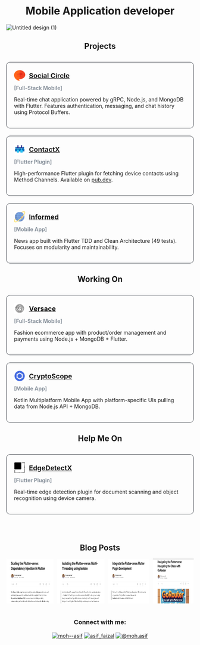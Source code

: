 <h1 align="center">Mobile Application developer</h1>

![Untitled design (1)](https://github.com/user-attachments/assets/ca5d0f92-90e2-4be2-8248-e7e4c841e771)

<h2 align="center">Projects</h2>
<div style="display: grid; grid-template-columns: repeat(auto-fill, minmax(400px, 1fr)); gap: 20px; margin: 30px 0;">
  <!-- Project 1 -->
  <div style="border: 1px solid #30363d; border-radius: 10px; padding: 20px;">
    <a href="https://github.com/Asif-Faizal/Social-Circle" target="blank" style="display: flex; align-items: center; gap: 10px; margin-bottom: 10px;">
      <img src="chat.png" alt="Social Circle" height="30" width="30" />
      <strong style="font-size: 18px;">Social Circle</strong>
    </a>
    <div style="color: #8b949e; margin-bottom: 10px;">
      <strong>[Full-Stack Mobile]</strong>
    </div>
    <p>Real-time chat application powered by gRPC, Node.js, and MongoDB with Flutter. Features authentication, messaging, and chat history using Protocol Buffers.</p>
  </div>

  <!-- Project 4 -->
  <div style="border: 1px solid #30363d; border-radius: 10px; padding: 20px;">
    <a href="https://github.com/Asif-Faizal/Contactor" target="blank" style="display: flex; align-items: center; gap: 10px; margin-bottom: 10px;">
      <img src="contacts.png" alt="ContactX" height="30" width="30" />
      <strong style="font-size: 18px;">ContactX</strong>
    </a>
    <div style="color: #8b949e; margin-bottom: 10px;">
      <strong>[Flutter Plugin]</strong>
    </div>
    <p>High-performance Flutter plugin for fetching device contacts using Method Channels. Available on <a href="https://pub.dev/packages/contactx" target="_blank">pub.dev</a>.</p>
  </div>

  <!-- Project 5 -->
  <div style="border: 1px solid #30363d; border-radius: 10px; padding: 20px;">
    <a href="https://github.com/Asif-Faizal/Informed" target="blank" style="display: flex; align-items: center; gap: 10px; margin-bottom: 10px;">
      <img src="international.png" alt="Informed" height="30" width="30" />
      <strong style="font-size: 18px;">Informed</strong>
    </a>
    <div style="color: #8b949e; margin-bottom: 10px;">
      <strong>[Mobile App]</strong>
    </div>
    <p>News app built with Flutter TDD and Clean Architecture (49 tests). Focuses on modularity and maintainability.</p>
  </div>
</div>

<h2 align="center">Working On</h2>
<div style="display: grid; grid-template-columns: repeat(auto-fill, minmax(400px, 1fr)); gap: 20px; margin: 30px 0;">
  <!-- Project 1 -->
  <div style="border: 1px solid #30363d; border-radius: 10px; padding: 20px;">
    <a href="https://github.com/Asif-Faizal/Versace" target="blank" style="display: flex; align-items: center; gap: 10px; margin-bottom: 10px;">
      <img src="versace.png" alt="Versace" height="30" width="30" />
      <strong style="font-size: 18px;">Versace</strong>
    </a>
    <div style="color: #8b949e; margin-bottom: 10px;">
      <strong>[Full-Stack Mobile]</strong>
    </div>
    <p>Fashion ecommerce app with product/order management and payments using Node.js + MongoDB + Flutter.</p>
  </div>

  <!-- Project 2 -->
  <div style="border: 1px solid #30363d; border-radius: 10px; padding: 20px;">
    <a href="https://github.com/Asif-Faizal/CryptoScope" target="blank" style="display: flex; align-items: center; gap: 10px; margin-bottom: 10px;">
      <img src="crypto-scope.png" alt="CryptoScope" height="30" width="30" />
      <strong style="font-size: 18px;">CryptoScope</strong>
    </a>
    <div style="color: #8b949e; margin-bottom: 10px;">
      <strong>[Mobile App]</strong>
    </div>
    <p>Kotlin Multiplatform Mobile App with platform-specific UIs pulling data from Node.js API + MongoDB.</p>
  </div>
</div>

<h2 align="center">Help Me On</h2>
<div style="display: grid; grid-template-columns: repeat(auto-fill, minmax(400px, 1fr)); gap: 20px; margin: 30px 0;">
  <div style="border: 1px solid #30363d; border-radius: 10px; padding: 20px;">
    <a href="https://github.com/Asif-Faizal/True-Face" target="blank" style="display: flex; align-items: center; gap: 10px; margin-bottom: 10px;">
      <img src="square.png" alt="EdgeDetectX" height="30" width="30" />
      <strong style="font-size: 18px;">EdgeDetectX</strong>
    </a>
    <div style="color: #8b949e; margin-bottom: 10px;">
      <strong>[Flutter Plugin]</strong>
    </div>
    <p>Real-time edge detection plugin for document scanning and object recognition using device camera.</p>
  </div>
</div>

</br>
<h2 align="center">Blog Posts</h2>
<p style="margin: 0; display: flex; justify-content: center; gap: 10px;">
  <a href="https://medium.com/@moh.asif/enter-the-flutter-verse-flutter-plugin-development-c348e1e8c49c" target="blank">
    <img align="center" src="blog1.png" alt="moh--asif" height="120" width="200" style="margin-right: 30px;" />
  </a>
  <a href="https://medium.com/@moh.asif/scaling-the-flutter-verse-dependency-injection-in-flutter-16ac576ba1f1" target="blank">
    <img align="center" src="blog2.png" alt="moh--asif" height="120" width="200" style="margin-right: 30px;" />
  </a>
  <a href="https://medium.com/@moh.asif/isolating-the-flutter-verse-multi-threading-using-isolate-3eadaf6b2321" target="blank">
    <img align="center" src="blog3.png" alt="moh--asif" height="120" width="200" />
  </a>
    <a href="https://medium.com/@moh.asif/navigating-the-flutterverse-navigating-the-chaos-with-gorouter-f1ded2844738" target="blank">
    <img align="center" src="blog4.png" alt="moh--asif" height="120" width="200" />
  </a>
</p>

</br>
<h3 align="center">Connect with me:</h3>
<p align="center">
<a href="https://linkedin.com/in/moh--asif" target="blank"><img align="center" src="https://raw.githubusercontent.com/rahuldkjain/github-profile-readme-generator/master/src/images/icons/Social/linked-in-alt.svg" alt="moh--asif" height="30" width="40" /></a>
<a href="https://instagram.com/asif_faizal" target="blank"><img align="center" src="https://raw.githubusercontent.com/rahuldkjain/github-profile-readme-generator/master/src/images/icons/Social/instagram.svg" alt="asif_faizal" height="30" width="40" /></a>
<a href="https://medium.com/@moh.asif" target="blank"><img align="center" src="https://raw.githubusercontent.com/rahuldkjain/github-profile-readme-generator/master/src/images/icons/Social/medium.svg" alt="@moh.asif" height="30" width="40" /></a>
</p>

